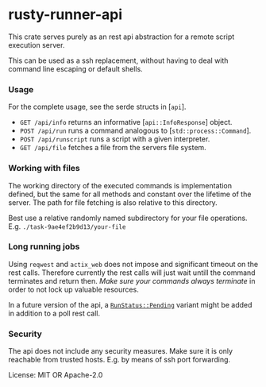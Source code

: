 # rusty-runner-api

This crate serves purely as an rest api abstraction for a remote
script execution server.

This can be used as a ssh replacement, without having to deal with
command line escaping or default shells.

### Usage
For the complete usage, see the serde structs in [`api`].
* `GET /api/info` returns an informative [`api::InfoResponse`] object.
* `POST /api/run` runs a command analogous to [`std::process::Command`].
* `POST /api/runscript` runs a script with a given interpreter.
* `GET /api/file` fetches a file from the servers file system.

### Working with files
The working directory of the executed commands is implementation defined,
but the same for all methods and constant over the lifetime of the server.
The path for file fetching is also relative to this directory.

Best use a relative randomly named subdirectory for your file operations.
E.g. `./task-9ae4ef2b9d13/your-file`

### Long running jobs
Using `reqwest` and `actix_web` does not impose and significant timeout on
the rest calls. Therefore currently the rest calls will just wait untill
the command terminates and return then.
*Make sure your commands always terminate* in order to not lock up valuable
resources.

In a future version of the api, a [`RunStatus::Pending`](api::RunStatus) variant
might be added in addition to a poll rest call.

### Security
The api does not include any security measures. Make sure it is only
reachable from trusted hosts. E.g. by means of ssh port forwarding.

License: MIT OR Apache-2.0

